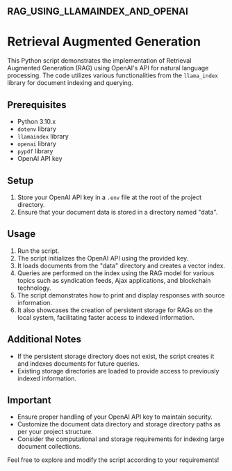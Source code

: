 ## RAG_USING_LLAMAINDEX_AND_OPENAI

# Retrieval Augmented Generation

This Python script demonstrates the implementation of Retrieval Augmented Generation (RAG) using OpenAI's API for natural language processing. The code utilizes various functionalities from the `llama_index` library for document indexing and querying.

## Prerequisites
- Python 3.10.x
- `dotenv` library
- `llamaindex` library 
- `openai` library
- `pypdf` library
- OpenAI API key

## Setup
1. Store your OpenAI API key in a `.env` file at the root of the project directory.
2. Ensure that your document data is stored in a directory named "data".

## Usage
1. Run the script.
2. The script initializes the OpenAI API using the provided key.
3. It loads documents from the "data" directory and creates a vector index.
4. Queries are performed on the index using the RAG model for various topics such as syndication feeds, Ajax applications, and blockchain technology.
5. The script demonstrates how to print and display responses with source information.
6. It also showcases the creation of persistent storage for RAGs on the local system, facilitating faster access to indexed information.

## Additional Notes
- If the persistent storage directory does not exist, the script creates it and indexes documents for future queries.
- Existing storage directories are loaded to provide access to previously indexed information.

## Important
- Ensure proper handling of your OpenAI API key to maintain security.
- Customize the document data directory and storage directory paths as per your project structure.
- Consider the computational and storage requirements for indexing large document collections.

Feel free to explore and modify the script according to your requirements!
